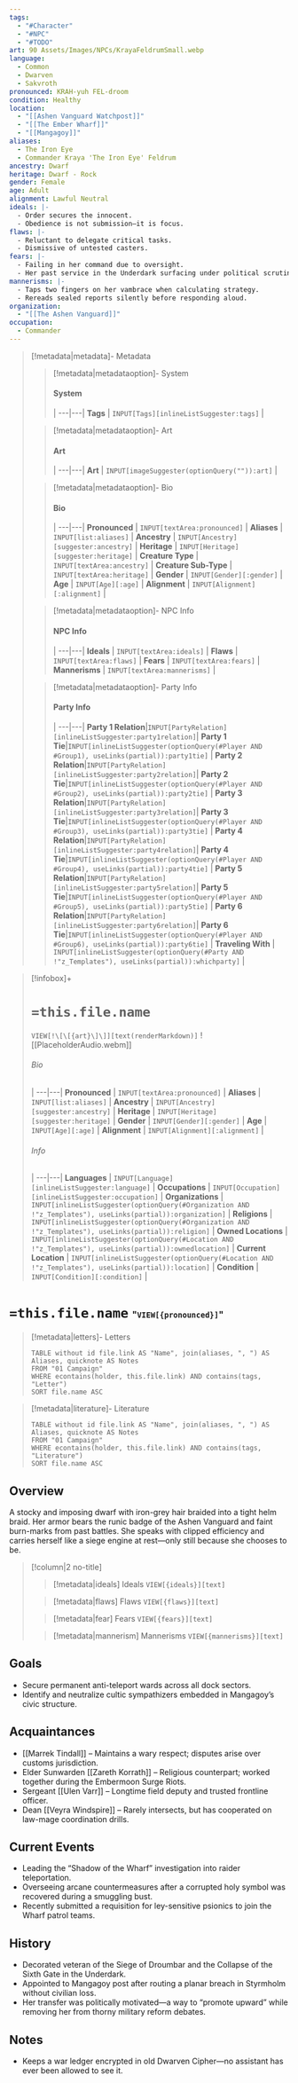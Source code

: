 ```yaml
---
tags:
  - "#Character"
  - "#NPC"
  - "#TODO"
art: 90 Assets/Images/NPCs/KrayaFeldrumSmall.webp
language:
  - Common
  - Dwarven
  - Sakvroth
pronounced: KRAH-yuh FEL-droom
condition: Healthy
location:
  - "[[Ashen Vanguard Watchpost]]"
  - "[[The Ember Wharf]]"
  - "[[Mangagoy]]"
aliases:
  - The Iron Eye
  - Commander Kraya 'The Iron Eye' Feldrum
ancestry: Dwarf
heritage: Dwarf - Rock
gender: Female
age: Adult
alignment: Lawful Neutral
ideals: |-
  - Order secures the innocent.
  - Obedience is not submission—it is focus.
flaws: |-
  - Reluctant to delegate critical tasks.
  - Dismissive of untested casters.
fears: |-
  - Failing in her command due to oversight.
  - Her past service in the Underdark surfacing under political scrutiny.
mannerisms: |-
  - Taps two fingers on her vambrace when calculating strategy.
  - Rereads sealed reports silently before responding aloud.
organization:
  - "[[The Ashen Vanguard]]"
occupation:
  - Commander
---
```


> [!metadata|metadata]- Metadata 
>> [!metadata|metadataoption]- System
>> #### System
>>  |
>> ---|---|
>> **Tags** | `INPUT[Tags][inlineListSuggester:tags]` |
>
>> [!metadata|metadataoption]- Art
>> #### Art
>>  |
>> ---|---|
>> **Art** | `INPUT[imageSuggester(optionQuery("")):art]` |
>
>> [!metadata|metadataoption]- Bio
>> #### Bio
>>  |
>> ---|---|
>> **Pronounced** |  `INPUT[textArea:pronounced]` |
>> **Aliases** | `INPUT[list:aliases]` |
>> **Ancestry** | `INPUT[Ancestry][suggester:ancestry]` |
>> **Heritage** | `INPUT[Heritage][suggester:heritage]` |
>> **Creature Type** | `INPUT[textArea:ancestry]` |
>> **Creature Sub-Type** | `INPUT[textArea:heritage]` |
>> **Gender** | `INPUT[Gender][:gender]` |
>> **Age** | `INPUT[Age][:age]` |
>> **Alignment** | `INPUT[Alignment][:alignment]` |
>
>> [!metadata|metadataoption]- NPC Info
>> #### NPC Info
>>  |
>>---|---|
>> **Ideals** | `INPUT[textArea:ideals]` |
>> **Flaws** | `INPUT[textArea:flaws]` |
>> **Fears** |  `INPUT[textArea:fears]` |
>> **Mannerisms** |  `INPUT[textArea:mannerisms]` |
>
>> [!metadata|metadataoption]- Party Info
>> #### Party Info
>>  |
>> ---|---|
>> **Party 1 Relation**|`INPUT[PartyRelation][inlineListSuggester:party1relation]`|
>> **Party 1 Tie**|`INPUT[inlineListSuggester(optionQuery(#Player AND #Group1), useLinks(partial)):party1tie]` |
>> **Party 2 Relation**|`INPUT[PartyRelation][inlineListSuggester:party2relation]`|
>> **Party 2 Tie**|`INPUT[inlineListSuggester(optionQuery(#Player AND #Group2), useLinks(partial)):party2tie]` |
>> **Party 3 Relation**|`INPUT[PartyRelation][inlineListSuggester:party3relation]`|
>> **Party 3 Tie**|`INPUT[inlineListSuggester(optionQuery(#Player AND #Group3), useLinks(partial)):party3tie]` |
>> **Party 4 Relation**|`INPUT[PartyRelation][inlineListSuggester:party4relation]`|
>> **Party 4 Tie**|`INPUT[inlineListSuggester(optionQuery(#Player AND #Group4), useLinks(partial)):party4tie]` |
>> **Party 5 Relation**|`INPUT[PartyRelation][inlineListSuggester:party5relation]`|
>> **Party 5 Tie**|`INPUT[inlineListSuggester(optionQuery(#Player AND #Group5), useLinks(partial)):party5tie]` |
>> **Party 6 Relation**|`INPUT[PartyRelation][inlineListSuggester:party6relation]`|
>> **Party 6 Tie**|`INPUT[inlineListSuggester(optionQuery(#Player AND #Group6), useLinks(partial)):party6tie]` |
>> **Traveling With** | `INPUT[inlineListSuggester(optionQuery(#Party AND !"z_Templates"), useLinks(partial)):whichparty]` |

> [!infobox]+
> # `=this.file.name`
> `VIEW[!\[\[{art}\]\]][text(renderMarkdown)]`
> ![[PlaceholderAudio.webm]]
> ###### Bio
>  |
> ---|---|
> **Pronounced** |  `INPUT[textArea:pronounced]` |
> **Aliases** | `INPUT[list:aliases]` |
> **Ancestry** | `INPUT[Ancestry][suggester:ancestry]` |
> **Heritage** | `INPUT[Heritage][suggester:heritage]` |
> **Gender** | `INPUT[Gender][:gender]` |
> **Age** | `INPUT[Age][:age]` |
> **Alignment** | `INPUT[Alignment][:alignment]` |
> ###### Info
>  |
> ---|---|
> **Languages** | `INPUT[Language][inlineListSuggester:language]` |
> **Occupations** | `INPUT[Occupation][inlineListSuggester:occupation]` |
> **Organizations** | `INPUT[inlineListSuggester(optionQuery(#Organization AND !"z_Templates"), useLinks(partial)):organization]` |
> **Religions** | `INPUT[inlineListSuggester(optionQuery(#Organization AND !"z_Templates"), useLinks(partial)):religion]` |
> **Owned Locations** | `INPUT[inlineListSuggester(optionQuery(#Location AND !"z_Templates"), useLinks(partial)):ownedlocation]` |
> **Current Location** | `INPUT[inlineListSuggester(optionQuery(#Location AND !"z_Templates"), useLinks(partial)):location]` |
> **Condition** | `INPUT[Condition][:condition]` |


# **`=this.file.name`** <span style="font-size: medium">"`VIEW[{pronounced}]`"</span>

> [!metadata|letters]- Letters
> ```dataview
> TABLE without id file.link AS "Name", join(aliases, ", ") AS Aliases, quicknote AS Notes
> FROM "01 Campaign"
> WHERE econtains(holder, this.file.link) AND contains(tags, "Letter")
> SORT file.name ASC

> [!metadata|literature]- Literature
> ```dataview
> TABLE without id file.link AS "Name", join(aliases, ", ") AS Aliases, quicknote AS Notes
> FROM "01 Campaign"
> WHERE econtains(holder, this.file.link) AND contains(tags, "Literature")
> SORT file.name ASC


## Overview
A stocky and imposing dwarf with iron-grey hair braided into a tight helm braid. Her armor bears the runic badge of the Ashen Vanguard and faint burn-marks from past battles. She speaks with clipped efficiency and carries herself like a siege engine at rest—only still because she chooses to be.


> [!column|2 no-title]
>
> 
>> [!metadata|ideals] Ideals
> `VIEW[{ideals}][text]`
>
>> [!metadata|flaws] Flaws
> `VIEW[{flaws}][text]`
> 
>> [!metadata|fear] Fears
> `VIEW[{fears}][text]`
>
>> [!metadata|mannerism] Mannerisms
> `VIEW[{mannerisms}][text]`

## Goals
- Secure permanent anti-teleport wards across all dock sectors.
- Identify and neutralize cultic sympathizers embedded in Mangagoy’s civic structure.

## Acquaintances
- [[Marrek Tindall]] – Maintains a wary respect; disputes arise over customs jurisdiction.
- Elder Sunwarden [[Zareth Korrath]] – Religious counterpart; worked together during the Embermoon Surge Riots.
- Sergeant [[Ulen Varr]] – Longtime field deputy and trusted frontline officer.
- Dean [[Veyra Windspire]] – Rarely intersects, but has cooperated on law-mage coordination drills.

## Current Events
- Leading the “Shadow of the Wharf” investigation into raider teleportation.
- Overseeing arcane countermeasures after a corrupted holy symbol was recovered during a smuggling bust.
- Recently submitted a requisition for ley-sensitive psionics to join the Wharf patrol teams.

## History
- Decorated veteran of the Siege of Droumbar and the Collapse of the Sixth Gate in the Underdark.
- Appointed to Mangagoy post after routing a planar breach in Styrmholm without civilian loss.
- Her transfer was politically motivated—a way to “promote upward” while removing her from thorny military reform debates.

## Notes
- Keeps a war ledger encrypted in old Dwarven Cipher—no assistant has ever been allowed to see it.




